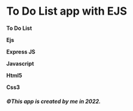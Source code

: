# To Do List app with EJS

**To Do List**

**Ejs**

**Express JS**

**Javascript**

**Html5**

**Css3**

#### *©This app is created by me in 2022.*
